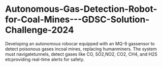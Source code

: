 # Autonomous-Gas-Detection-Robot-for-Coal-Mines---GDSC-Solution-Challenge-2024


Developing an autonomous robocar equipped with an MQ-9 gassensor to detect poisonous gases incoal mines, replacing humanminers. 
The system must navigatetunnels, detect gases like CO, SO2,NO2, CO2, CH4, and H2S etcproviding real-time alerts for safety.
